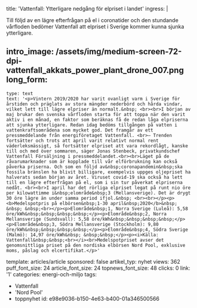 title: 'Vattenfall: Ytterligare nedgång för elpriset i landet'
ingress: |
  <p>Till följd av en lägre efterfrågan på el i coronatider och den stundande vårfloden bedömer Vattenfall att elpriset i Sverige kommer kunna sjunka ytterligare.
  </p>
  
intro_image: /assets/img/medium-screen-72-dpi-vattenfall_akkats_power_plant_drone_007.png
long_form:
  -
    type: text
    text: '<p>Vintern 2019/2020 har varit ovanligt varm i Sverige för årstiden och präglats av stora mängder nederbörd och hårda vindar, vilket lett till lägre elpriser än normalt.&nbsp; <br><br>I början av maj brukar den svenska vårfloden starta för att toppa när den varit aktiv i en månad, en faktor som beräknas få de redan låga elpriserna att sjunka ytterligare. Redan idag bedöms tillgången på vatten i vattenkraftsområdena som mycket god. Det framgår av ett pressmeddelande från energiföretaget Vattenfall. <br>– Trenden fortsätter och trots att april varit relativt normal rent väderleksmässigt, så fortsätter elpriset att vara rekordlågt, kanske till och med över sommaren, säger Jonas Stenbeck, privatkundschef Vattenfall Försäljning i pressmeddelandet.<br><br>Läget på de råvarumarknader som är kopplade till vår elförbrukning kan också påverka priserna. Och som en följd av&nbsp;coronapandemin&nbsp;ska fossila bränslen ha blivit billigare, exempelvis uppges oljepriset ha halverats sedan början av året. Viruset covid-19 ska också ha lett till en lägre efterfrågan på el, som i sin tur påverkat elpriserna nedåt. <br><br>I april har det rörliga elpriset legat på runt nio öre per kilowattimme i&nbsp;elområde&nbsp;3 (Mellansverige). Det är drygt 30 öre lägre än under samma period ifjol.&nbsp; <br><br></p><p><b>Medelspotpris på elbörsen&nbsp;1-30 april&nbsp;2020</b>&nbsp; &nbsp; &nbsp;<br></p><p>Elområde&nbsp;1, Norra Sverige (Luleå): 5,58 öre/kWh&nbsp;&nbsp;&nbsp;&nbsp;</p><p>Elområde&nbsp;2, Norra Mellansverige (Sundsvall): 5,58 öre/kWh&nbsp;&nbsp;&nbsp;&nbsp;</p><p>Elområde&nbsp;3, Södra Mellansverige (Stockholm): 9,80 öre/kWh&nbsp;&nbsp;&nbsp;&nbsp;</p><p>Elområde&nbsp;4, Södra Sverige (Malmö): 14,97 öre/kWh&nbsp; &nbsp;&nbsp;</p><p><i>Källa: Vattenfall&nbsp;&nbsp;<br></i><br>Medelspotpriset avser det genomsnittliga priset på den nordiska elbörsen Nord Pool, exklusive moms, påslag och elcertifikat.</p>'
template: articles/article
sponsored: false
artikel_typ: nyhet
views: 362
puff_font_size: 24
article_font_size: 24
topnews_font_size: 48
clicks: 0
link: '1'
categories: energi-och-miljo
tags:
  - Vattenfall
  - 'Nord Pool'
  - toppnyhet
id: e98e9036-b150-4e63-b400-01a346500566
